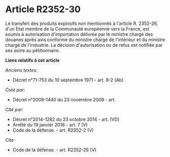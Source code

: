 # Article R2352-30

Le transfert des produits explosifs non mentionnés à l'article R. 2352-26, d'un Etat membre de la Communauté européenne vers
la France, est soumis à autorisation d'importation délivrée par le ministre chargé des douanes après avis conforme du
ministre chargé de l'intérieur et du ministre chargé de l'industrie. La décision d'autorisation ou de refus est notifiée par
ses soins au pétitionnaire.

**Liens relatifs à cet article**

_Anciens textes_:

  - Décret n°71-753 du 10 septembre 1971 - art. 8-2 (Ab)

_Créé par_:

  - Décret n°2009-1440 du 23 novembre 2009 - art.

_Cité par_:

  - Décret n°2014-1282 du 23 octobre 2014 - art. (VD)
  - Arrêté du 19 janvier 2018 - art. 7 (V)
  - Code de la défense. - art. R2352-2 (V)

_Cite_:

  - Code de la défense. - art. R2352-26 (V)
